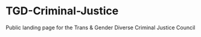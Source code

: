 # TGD-Criminal-Justice
Public landing page for the Trans &amp; Gender Diverse Criminal Justice Council
